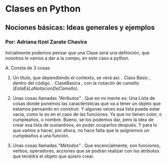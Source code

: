 # Clases en Python
## Nociones básicas: Ideas generales y ejemplos
### Por: Adriana Itzel Zarate Chavira

Inicialmente podemos pensar que una Clase será una definición,
que nosotros le vamos a dar a la compu, 
en este caso a python.

A. Consta de 3 cosas 

1. Un título, que dependiendo el contexto, se verá así:
. Class Basic , dentro del código.
. ClaseBasica , con la notacón de camello (_EstaEsLaNotacionDeCamello_).

2. Unas cosas llamadas  _"Atributos"_ . 
Que en mi mente es: Una Lista de cosas donde ponemos las características que va a tener un objeto que estamos pensando en construir.
Y algunas veces esa lista puede estar vacía, como lo es en el caso de las funciones. Ya que no tienen color, o cumpleaños, o nombre.
Bueno, se los podemos dar, pero la idea de crear esa lista de sustantivos, es poder ocuparlos después. 
Y para lo que vamos a hacer, por ahora, no hace falta que le asignemos un cumpleaños a una función.

3. Unas cosas llamadas _"Métodos"_ .
Que escencialmente, son funciones, verbos, operadores, acciones que se podrán realizar con los atributos que tenddrá el objeto que quiero crear.
